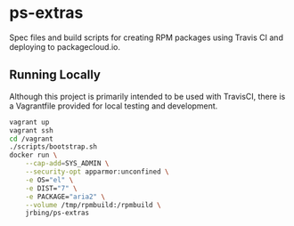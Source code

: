 # ps-extras

Spec files and build scripts for creating RPM packages using Travis CI and deploying to packagecloud.io.

## Running Locally ##

Although this project is primarily intended to be used with TravisCI, there is a Vagrantfile provided for local testing and development.

```bash
vagrant up
vagrant ssh
cd /vagrant
./scripts/bootstrap.sh
docker run \
    --cap-add=SYS_ADMIN \
    --security-opt apparmor:unconfined \
    -e OS="el" \
    -e DIST="7" \
    -e PACKAGE="aria2" \
    --volume /tmp/rpmbuild:/rpmbuild \
    jrbing/ps-extras
```
